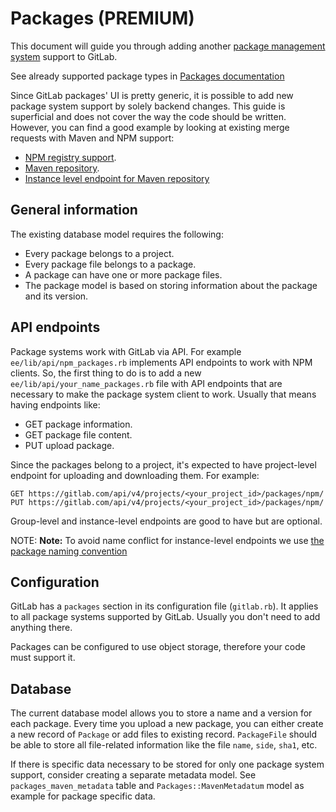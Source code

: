 # Packages **(PREMIUM)**

This document will guide you through adding another [package management system](../administration/packages.md) support to GitLab.

See already supported package types in [Packages documentation](../administration/packages.md)

Since GitLab packages' UI is pretty generic, it is possible to add new
package system support by solely backend changes. This guide is superficial and does 
not cover the way the code should be written. However, you can find a good example 
by looking at existing merge requests with Maven and NPM support: 

- [NPM registry support](https://gitlab.com/gitlab-org/gitlab-ee/merge_requests/8673). 
- [Maven repository](https://gitlab.com/gitlab-org/gitlab-ee/merge_requests/6607).
- [Instance level endpoint for Maven repository](https://gitlab.com/gitlab-org/gitlab-ee/merge_requests/8757)

## General information

The existing database model requires the following:

- Every package belongs to a project. 
- Every package file belongs to a package.
- A package can have one or more package files.
- The package model is based on storing information about the package and its version.

## API endpoints

Package systems work with GitLab via API. For example `ee/lib/api/npm_packages.rb` 
implements API endpoints to work with NPM clients. So, the first thing to do is to 
add a new `ee/lib/api/your_name_packages.rb` file with API endpoints that are 
necessary to make the package system client to work. Usually that means having 
endpoints like: 

- GET package information.
- GET package file content.
- PUT upload package.

Since the packages belong to a project, it's expected to have project-level endpoint
for uploading and downloading them. For example: 

```
GET https://gitlab.com/api/v4/projects/<your_project_id>/packages/npm/
PUT https://gitlab.com/api/v4/projects/<your_project_id>/packages/npm/
```

Group-level and instance-level endpoints are good to have but are optional. 

NOTE: **Note:**
To avoid name conflict for instance-level endpoints we use 
[the package naming convention](../user/project/packages/npm_registry.md#package-naming-convention)

## Configuration

GitLab has a `packages` section in its configuration file (`gitlab.rb`). 
It applies to all package systems supported by GitLab. Usually you don't need 
to add anything there. 

Packages can be configured to use object storage, therefore your code must support it. 

## Database

The current database model allows you to store a name and a version for each package.
Every time you upload a new package, you can either create a new record of `Package`
or add files to existing record. `PackageFile` should be able to store all file-related
information like the file `name`, `side`, `sha1`, etc.

If there is specific data necessary to be stored for only one package system support, 
consider creating a separate metadata model. See `packages_maven_metadata` table 
and `Packages::MavenMetadatum` model as example for package specific data.
